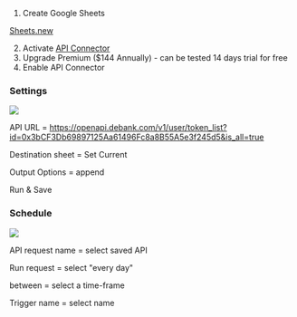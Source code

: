1. Create Google Sheets

[Sheets.new](https://sheets.new)

2. Activate [API Connector](https://workspace.google.com/marketplace/app/api_connector/95804724197)
3. Upgrade Premium ($144 Annually) - can be tested 14 days trial for free
4. Enable API Connector
   
### Settings

![](https://user-images.githubusercontent.com/98217124/151754942-19606777-09c0-4e0b-878e-b25bd7cc0de0.png)

API URL = https://openapi.debank.com/v1/user/token_list?id=0x3bCF3Db69897125Aa61496Fc8a8B55A5e3f245d5&is_all=true

Destination sheet = Set Current

Output Options = append

Run & Save

### Schedule

![](https://user-images.githubusercontent.com/98217124/151755075-5ca7ec5b-201d-4bb1-bb4b-fa863713ca4f.png)

API request name = select saved API

Run request = select "every day"

between = select a time-frame

Trigger name = select name
